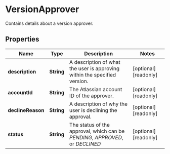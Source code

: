 

# VersionApprover

Contains details about a version approver.

## Properties

| Name | Type | Description | Notes |
|------------ | ------------- | ------------- | -------------|
|**description** | **String** | A description of what the user is approving within the specified version. |  [optional] [readonly] |
|**accountId** | **String** | The Atlassian account ID of the approver. |  [optional] [readonly] |
|**declineReason** | **String** | A description of why the user is declining the approval. |  [optional] [readonly] |
|**status** | **String** | The status of the approval, which can be *PENDING*, *APPROVED*, or *DECLINED* |  [optional] [readonly] |



